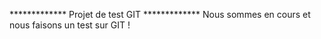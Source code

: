 ************* Projet de test GIT *************
Nous sommes en cours et nous faisons un test sur GIT !